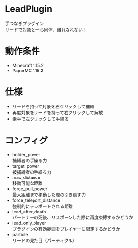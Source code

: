 # LeadPlugin
手つなぎプラグイン  
リードで対象と一心同体、離れなれない！  

# 動作条件  
- Minecraft 1.15.2
- PaperMC 1.15.2

# 仕様  
- リードを持って対象を右クリックして捕縛  
- 再度対象をリードを持って右クリックして解放  
- 素手で左クリックして手繰る  

# コンフィグ  
- holder_power  
捕縛者の手繰る力　　
- target_power  
被捕縛者の手繰る力
- max_distance  
移動可能な距離  
- force_pull_power  
最大距離まで移動した際の引き戻す力  
- force_teleport_distance  
強制的にテレポートされる距離  
- lead_after_death  
パートナーの死後、リスポーンした際に再度束縛するかどうか  
- lead_only_player  
プラグインの有効範囲をプレイヤーに限定するかどうか
- particle  
リードの見た目（パーティクル）
